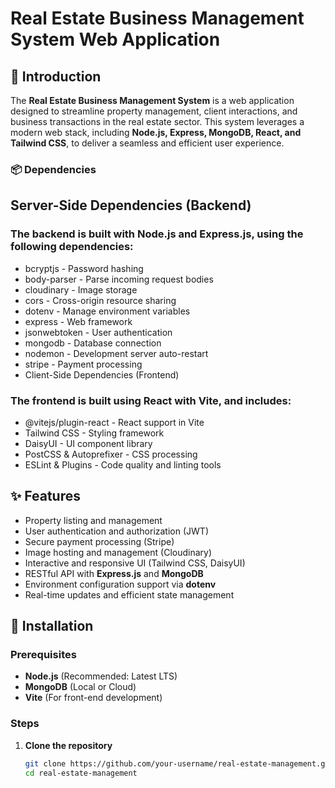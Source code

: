 # Real Estate Business Management System Web Application

## 📌 Introduction

The **Real Estate Business Management System** is a web application designed to streamline property management, client interactions, and business transactions in the real estate sector. This system leverages a modern web stack, including **Node.js, Express, MongoDB, React, and Tailwind CSS**, to deliver a seamless and efficient user experience.

### 📦 Dependencies
## Server-Side Dependencies (Backend)
### The backend is built with Node.js and Express.js, using the following dependencies:

- bcryptjs - Password hashing
- body-parser - Parse incoming request bodies
- cloudinary - Image storage
- cors - Cross-origin resource sharing
- dotenv - Manage environment variables
- express - Web framework
- jsonwebtoken - User authentication
- mongodb - Database connection
- nodemon - Development server auto-restart
- stripe - Payment processing
- Client-Side Dependencies (Frontend)

  
### The frontend is built using React with Vite, and includes:

- @vitejs/plugin-react - React support in Vite
- Tailwind CSS - Styling framework
- DaisyUI - UI component library
- PostCSS & Autoprefixer - CSS processing
- ESLint & Plugins - Code quality and linting tools

## ✨ Features

- Property listing and management
- User authentication and authorization (JWT)
- Secure payment processing (Stripe)
- Image hosting and management (Cloudinary)
- Interactive and responsive UI (Tailwind CSS, DaisyUI)
- RESTful API with **Express.js** and **MongoDB**
- Environment configuration support via **dotenv**
- Real-time updates and efficient state management

## 🔧 Installation

### Prerequisites
- **Node.js** (Recommended: Latest LTS)
- **MongoDB** (Local or Cloud)
- **Vite** (For front-end development)

### Steps

1. **Clone the repository**
   ```sh
   git clone https://github.com/your-username/real-estate-management.git
   cd real-estate-management
